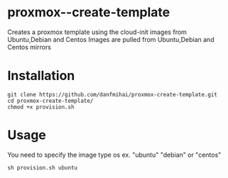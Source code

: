 # proxmox--create-template
Creates a proxmox template using the cloud-init images from Ubuntu,Debian and Centos
Images are pulled from Ubuntu,Debian and Centos mirrors

# Installation
```
git clone https://github.com/danfmihai/proxmox-create-template.git
cd proxmox-create-template/
chmod +x provision.sh
```
# Usage
You need to specify the image type os ex. "ubuntu" "debian" or "centos"
```
sh provision.sh ubuntu
```